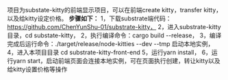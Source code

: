 项目为substate-kitty的前端显示项目，可以在前端create kitty，transfer kitty，以及给kitty设定价格。
**步骤如下：**
1，下载substrate端代码：https://github.com/ChenYunShu-01/substrate-kitty，
2，进入substrate-kitty目录，cd substate-kitty，
2，执行编译命令：cargo build --release，
3，编译完成后运行命令：./target/release/node-kitties --dev --tmp 启动本地实例，
4，进入本项目目录 cd substrate-kitty-front-end
5，运行yarn install，
6，运行yarn start，启动前端页面会连接本地实例，可在页面执行创建，转让kitty以及给kitty设置价格等操作
